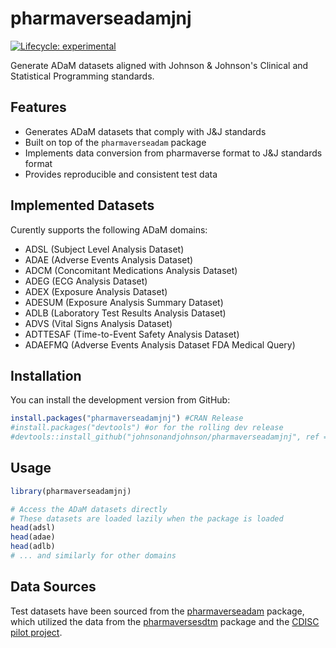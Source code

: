 # pharmaverseadamjnj

[![Lifecycle: experimental](https://img.shields.io/badge/lifecycle-experimental-orange.svg)](https://lifecycle.r-lib.org/articles/stages.html#experimental)

Generate ADaM datasets aligned with Johnson & Johnson's Clinical and Statistical Programming standards.


## Features

- Generates ADaM datasets that comply with J&J standards
- Built on top of the `pharmaverseadam` package
- Implements data conversion from pharmaverse format to J&J standards format
- Provides reproducible and consistent test data

## Implemented Datasets

Curently supports the following ADaM domains:
- ADSL (Subject Level Analysis Dataset)
- ADAE (Adverse Events Analysis Dataset)
- ADCM (Concomitant Medications Analysis Dataset)
- ADEG (ECG Analysis Dataset)
- ADEX (Exposure Analysis Dataset)
- ADESUM (Exposure Analysis Summary Dataset) 
- ADLB (Laboratory Test Results Analysis Dataset)
- ADVS (Vital Signs Analysis Dataset)
- ADTTESAF (Time-to-Event Safety Analysis Dataset)
- ADAEFMQ (Adverse Events Analysis Dataset FDA Medical Query)

## Installation

You can install the development version from GitHub:

```r
install.packages("pharmaverseadamjnj") #CRAN Release
#install.packages("devtools") #or for the rolling dev release
#devtools::install_github("johnsonandjohnson/pharmaverseadamjnj", ref = "dev")
```

## Usage

```r
library(pharmaverseadamjnj)

# Access the ADaM datasets directly
# These datasets are loaded lazily when the package is loaded
head(adsl)
head(adae)
head(adlb)
# ... and similarly for other domains
```

## Data Sources
Test datasets have been sourced from the [pharmaverseadam](https://github.com/pharmaverse/pharmaverseadam) package, which utilized the data from the [pharmaversesdtm](https://github.com/pharmaverse/pharmaversesdtm) package and the [CDISC pilot project](https://github.com/cdisc-org/sdtm-adam-pilot-project).
